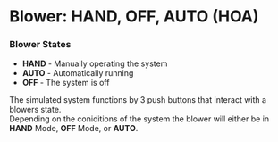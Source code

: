 # **Blower: HAND, OFF, AUTO (HOA)**

### Blower States ###  
- **HAND** - Manually operating the system
- **AUTO** - Automatically running
- **OFF**  - The system is off

The simulated system functions by 3 push buttons that interact with a blowers state.  
Depending on the coniditions of the system the blower will either be in **HAND** Mode, **OFF** Mode, or **AUTO**.  
